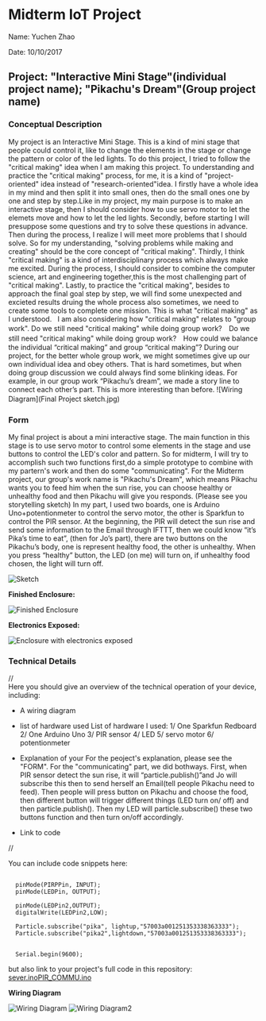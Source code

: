 # Midterm IoT Project

Name:  Yuchen Zhao

Date:  10/10/2017

## Project: "Interactive Mini Stage"(individual project name); "Pikachu's Dream"(Group project name)

### Conceptual Description

   My project is an Interactive Mini Stage. This is a kind of mini stage that people could control it, like to change the elements in the stage or change the pattern or color of the led lights. To do this project, I tried to follow the "critical making" idea when I am making this project. To understanding and practice the "critical making" process, for me, it is a kind of "project-oriented" idea instead of "research-oriented"idea. I firstly have a whole idea in my mind and then split it into small ones, then do the small ones one by one and step by step.Like in my project, my main purpose is to make an interactive stage, then I should consider how to use servo motor to let the elemets move and how to let the led lights. Secondly, before starting I will presuppose some questions and try to solve these questions in advance. Then during the process, I realize I will meet more problems that I should solve. So for my understanding,  "solving problems while making and creating" should be the core concept of "critical making". Thirdly, I think "critical making" is a kind of interdisciplinary process which always make me excited. During the process, I should consider to combine the computer science, art and engineering together,this is the most challenging part of "critical making". Lastly, to practice the "critical making", besides to approach the final goal step by step, we will find some unexpected and excieted results druing the whole process also sometimes, we need to create some tools to complete one mission. This is what "critical making" as I understood.
   I am also considering how "critical making" relates to "group work". Do we still need "critical making" while doing group work?　Do we still need "critical making" while doing group work?　How could we balance the individual “critical making” and group “critical making”? During our project, for the better whole group work, we might sometimes give up our own individual idea and obey others. That is hard sometimes, but when doing group discussion we could always find some blinking ideas. For example, in our group work “Pikachu’s dream”, we made a story line to connect each other’s part. This is more interesting than before.
![Wiring Diagram](Final Project sketch.jpg)
　
### Form

My final project is about a mini interactive stage. The main function in this stage is to use servo motor to control some elements in the stage and use buttons to control the LED's color and pattern. 
So for midterm, I will try to accomplish such two functions first,do a simple prototype to combine with my partern's work and then do some "communicating". 
For the Midterm project, our group's work name is "Pikachu's Dream", which means Pikachu wants you to feed him when the sun rise, you can choose healthy or unhealthy food and then Pikachu will give you responds. (Please see you storytelling sketch)
In my part, I used two boards, one is Arduino Uno+potentionmeter to control the servo motor, the other is Sparkfun to control the PIR sensor. At the beginning, the PIR will detect the sun rise and send  some information to the Email through IFTTT, then we could know “it’s Pika’s time to eat”, (then for Jo’s part), there are two buttons on the Pikachu’s body, one is represent healthy food, the other is unhealthy. When you press “healthy” button, the LED (on me) will turn on, if unhealthy food chosen, the light will turn off.

![Sketch](Midterm_sketch.jpg)

**Finished Enclosure:**

![Finished Enclosure](Capture.PNG)

**Electronics Exposed:**

![Enclosure with electronics exposed](exposed_enclosure2.jpg)

### Technical Details
//   
Here you should give an overview of the technical operation of your device, including:
* A wiring diagram
* list of hardware used
  List of hardware I used:
  1/ One Sparkfun Redboard
  2/ One Arduino Uno
  3/ PIR sensor
  4/ LED
  5/ servo motor
  6/ potentionmeter
  
* Explanation of your
For the peoject's explanation, please see the "FORM".
For the "communicating" part, we did bothways. First, when PIR sensor detect the sun rise, it will “particle.publish()”and Jo will subscribe this then to send herself an Email(tell people Pikachu need to feed). Then people will press button on Pikachu and choose the food, then different button will trigger different things (LED turn on/ off) and then particle.publish(). Then my LED will particle.subscribe() these two buttons function and then turn on/off accordingly.
* Link to code   

//

You can include code snippets here:

```

  pinMode(PIRPPin, INPUT);
  pinMode(LEDPin, OUTPUT);
  
  pinMode(LEDPin2,OUTPUT);
  digitalWrite(LEDPin2,LOW);
  
  Particle.subscribe("pika", lightup,"57003a001251353338363333");
  Particle.subscribe("pika2",lightdown,"57003a001251353338363333");
  
 
  Serial.begin(9600);
```

but also link to your project's full code in this repository:  
[sever.ino](photon.ino)[PIR_COMMU.ino](PIR_COMMU.ino)

**Wiring Diagram**

![Wiring Diagram](WritingDiagram1.png)
![Wiring Diagram2](WritingDiagram2.png)
